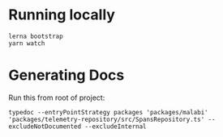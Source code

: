 # Running locally
```
lerna bootstrap
yarn watch
```

# Generating Docs
Run this from root of project:
```
typedoc --entryPointStrategy packages 'packages/malabi' 'packages/telemetry-repository/src/SpansRepository.ts' --excludeNotDocumented --excludeInternal
```